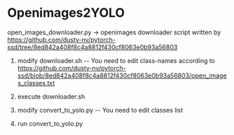 # Openimages2YOLO


open_images_downloader.py
 -> openimages downloader script written by https://github.com/dusty-nv/pytorch-ssd/tree/8ed842a408f8c4a8812f430cf8063e0b93a56803

1. modify downloader.sh
 -- You need to edit class-names according to https://github.com/dusty-nv/pytorch-ssd/blob/8ed842a408f8c4a8812f430cf8063e0b93a56803/open_images_classes.txt

2. execute downloader.sh

3. modify convert_to_yolo.py
 -- You need to edit classes list

4. run convert_to_yolo.py
